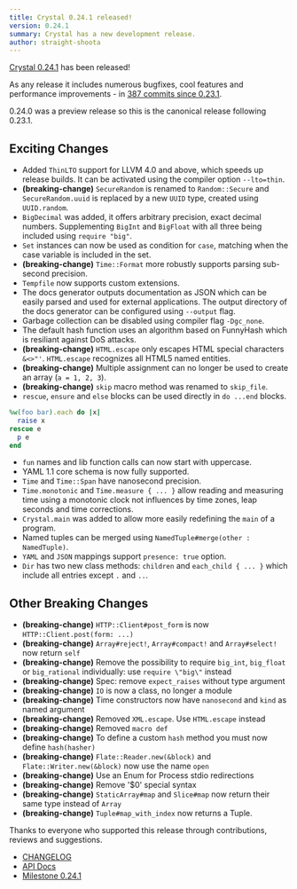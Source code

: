 ```yaml
---
title: Crystal 0.24.1 released!
version: 0.24.1
summary: Crystal has a new development release.
author: straight-shoota
---
```


[Crystal 0.24.1](https://github.com/crystal-lang/crystal/releases/tag/0.24.1) has been released!

As any release it includes numerous bugfixes, cool features and performance improvements - in [387 commits since 0.23.1](https://github.com/crystal-lang/crystal/compare/0.23.1...0.24.1).

0.24.0 was a preview release so this is the canonical release following 0.23.1.

## Exciting Changes

- Added `ThinLTO` support for LLVM 4.0 and above, which speeds up release builds. It can be activated using the compiler option `--lto=thin`.
- **(breaking-change)** `SecureRandom` is renamed to `Random::Secure` and `SecureRandom.uuid` is replaced by a new `UUID` type, created using `UUID.random`.
- `BigDecimal` was added, it offers arbitrary precision, exact decimal numbers. Supplementing `BigInt` and `BigFloat` with all three being included using `require "big"`.
- `Set` instances can now be used as condition for `case`, matching when the case variable is included in the set.
- **(breaking-change)** `Time::Format` more robustly supports parsing sub-second precision.
- `Tempfile` now supports custom extensions.
- The docs generator outputs documentation as JSON which can be easily parsed and used for external applications. The output directory of the docs generator can be configured using `--output` flag.
- Garbage collection can be disabled using compiler flag `-Dgc_none`.
- The default hash function uses an algorithm based on FunnyHash which is resiliant against DoS attacks.
- **(breaking-change)** `HTML.escape` only escapes HTML special characters `&<>"'`. `HTML.escape` recognizes all HTML5 named entities.
- **(breaking-change)** Multiple assignment can no longer be used to create an array (`a = 1, 2, 3`).
- **(breaking-change)** `skip` macro method was renamed to `skip_file`.
- `rescue`, `ensure` and `else` blocks can be used directly in `do ...end` blocks.

```ruby
%w(foo bar).each do |x|
  raise x
rescue e
  p e
end
```

- `fun` names and lib function calls can now start with uppercase.
- YAML 1.1 core schema is now fully supported.
- `Time` and `Time::Span` have nanosecond precision.
- `Time.monotonic` and `Time.measure { ... }` allow reading and measuring time using a monotonic clock not influences by time zones, leap seconds and time corrections.
- `Crystal.main` was added to allow more easily redefining the `main` of a program.
- Named tuples can be merged using `NamedTuple#merge(other : NamedTuple)`.
- `YAML` and `JSON` mappings support `presence: true` option.
- `Dir` has two new class methods: `children` and `each_child { ... }` which include all entries except `.` and `..`.

## Other Breaking Changes

- **(breaking-change)** `HTTP::Client#post_form` is now `HTTP::Client.post(form: ...)`
- **(breaking-change)** `Array#reject!`, `Array#compact!` and `Array#select!` now return `self`
- **(breaking-change)** Remove the possibility to require `big_int`, `big_float` or `big_rational` individually: use `require \"big\"` instead
- **(breaking-change)** Spec: remove `expect_raises` without type argument
- **(breaking-change)** `IO` is now a class, no longer a module
- **(breaking-change)** Time constructors now have `nanosecond` and `kind` as named argument
- **(breaking-change)** Removed `XML.escape`. Use `HTML.escape` instead
- **(breaking-change)** Removed `macro def`
- **(breaking-change)** To define a custom `hash` method you must now define `hash(hasher)`
- **(breaking-change)** `Flate::Reader.new(&block)` and `Flate::Writer.new(&block)` now use the name `open`
- **(breaking-change)** Use an Enum for Process stdio redirections
- **(breaking-change)** Remove '$0' special syntax
- **(breaking-change)** `StaticArray#map` and `Slice#map` now return their same type instead of `Array`
- **(breaking-change)** `Tuple#map_with_index` now returns a Tuple.

Thanks to everyone who supported this release through contributions, reviews and suggestions.

- [CHANGELOG](https://github.com/crystal-lang/crystal/releases/tag/0.24.1)
- [API Docs](https://crystal-lang.org/api/0.24.1)
- [Milestone 0.24.1](https://github.com/crystal-lang/crystal/issues?q=milestone%3A0.24.1)
